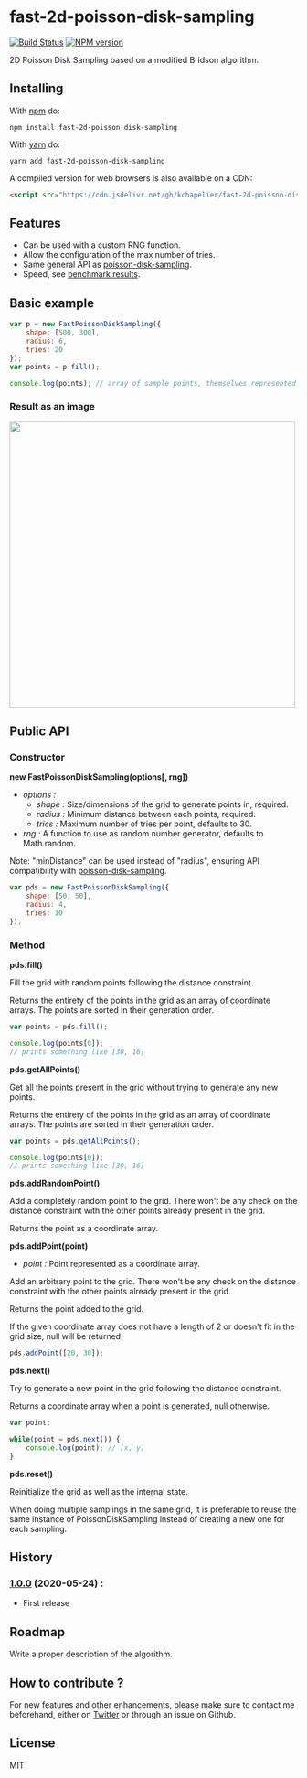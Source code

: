 # fast-2d-poisson-disk-sampling

[![Build Status](https://travis-ci.org/kchapelier/fast-2d-poisson-disk-sampling.svg)](https://travis-ci.org/kchapelier/fast-2d-poisson-disk-sampling) [![NPM version](https://badge.fury.io/js/fast-2d-poisson-disk-sampling.svg)](http://badge.fury.io/js/fast-2d-poisson-disk-sampling)

2D Poisson Disk Sampling based on a modified Bridson algorithm.

## Installing

With [npm](https://www.npmjs.com/) do:

```
npm install fast-2d-poisson-disk-sampling
```

With [yarn](https://yarnpkg.com/) do:

```
yarn add fast-2d-poisson-disk-sampling
```

A compiled version for web browsers is also available on a CDN:

```html
<script src="https://cdn.jsdelivr.net/gh/kchapelier/fast-2d-poisson-disk-sampling@1.0.0/build/fast-poisson-disk-sampling.min.js"></script>
```

## Features

- Can be used with a custom RNG function.
- Allow the configuration of the max number of tries.
- Same general API as [poisson-disk-sampling](https://github.com/kchapelier/poisson-disk-sampling).
- Speed, see [benchmark results](https://github.com/kchapelier/fast-2d-poisson-disk-sampling/blob/master/BENCHMARK.md).

## Basic example

```js
var p = new FastPoissonDiskSampling({
    shape: [500, 300],
    radius: 6,
    tries: 20
});
var points = p.fill();

console.log(points); // array of sample points, themselves represented as simple arrays
```

### Result as an image

<img src="https://github.com/kchapelier/fast-2d-poisson-disk-sampling/raw/master/img/example1.png" style="image-rendering:pixelated; width:500px;"></img>

## Public API

### Constructor

**new FastPoissonDiskSampling(options[, rng])**

- *options :*
  - *shape :* Size/dimensions of the grid to generate points in, required.
  - *radius :* Minimum distance between each points, required.
  - *tries :* Maximum number of tries per point, defaults to 30.
- *rng :* A function to use as random number generator, defaults to Math.random.

Note: "minDistance" can be used instead of "radius", ensuring API compatibility with [poisson-disk-sampling](https://github.com/kchapelier/poisson-disk-sampling).

```js
var pds = new FastPoissonDiskSampling({
    shape: [50, 50],
    radius: 4,
    tries: 10
});
```

### Method

**pds.fill()**

Fill the grid with random points following the distance constraint.

Returns the entirety of the points in the grid as an array of coordinate arrays. The points are sorted in their generation order.

```js
var points = pds.fill();

console.log(points[0]);
// prints something like [30, 16]
```

**pds.getAllPoints()**

Get all the points present in the grid without trying to generate any new points.

Returns the entirety of the points in the grid as an array of coordinate arrays. The points are sorted in their generation order.

```js
var points = pds.getAllPoints();

console.log(points[0]);
// prints something like [30, 16]
```

**pds.addRandomPoint()**

Add a completely random point to the grid. There won't be any check on the distance constraint with the other points already present in the grid.

Returns the point as a coordinate array.

**pds.addPoint(point)**

- *point :* Point represented as a coordinate array.

Add an arbitrary point to the grid. There won't be any check on the distance constraint with the other points already present in the grid.

Returns the point added to the grid.

If the given coordinate array does not have a length of 2 or doesn't fit in the grid size, null will be returned.

```js
pds.addPoint([20, 30]);
```

**pds.next()**

Try to generate a new point in the grid following the distance constraint.

Returns a coordinate array when a point is generated, null otherwise.

```js
var point;

while(point = pds.next()) {
    console.log(point); // [x, y]
}
```

**pds.reset()**

Reinitialize the grid as well as the internal state.

When doing multiple samplings in the same grid, it is preferable to reuse the same instance of PoissonDiskSampling instead of creating a new one for each sampling.

## History

### [1.0.0](https://github.com/kchapelier/fast-2d-poisson-disk-sampling/tree/1.0.0) (2020-05-24) :

- First release

## Roadmap

Write a proper description of the algorithm.

## How to contribute ?

For new features and other enhancements, please make sure to contact me beforehand, either on [Twitter](https://twitter.com/kchplr) or through an issue on Github.

## License

MIT